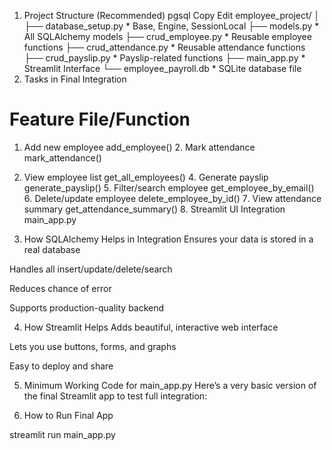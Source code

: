 1. Project Structure (Recommended)
pgsql
Copy
Edit
employee_project/
│
├── database_setup.py           * Base, Engine, SessionLocal
├── models.py                   * All SQLAlchemy models
├── crud_employee.py            * Reusable employee functions
├── crud_attendance.py          * Reusable attendance functions
├── crud_payslip.py             * Payslip-related functions
├── main_app.py                 * Streamlit Interface
└── employee_payroll.db         * SQLite database file
 2. Tasks in Final Integration
#	Feature	File/Function
  1.	Add new employee	add_employee()
  2️.	Mark attendance	mark_attendance()
  3.	View employee list	get_all_employees()
  4️.	Generate payslip	generate_payslip()
  5️.	Filter/search employee	get_employee_by_email()
  6️.	Delete/update employee	delete_employee_by_id()
  7️.	View attendance summary	get_attendance_summary()
  8️.	Streamlit UI Integration	main_app.py

 3. How SQLAlchemy Helps in Integration
Ensures your data is stored in a real database

Handles all insert/update/delete/search

Reduces chance of error

Supports production-quality backend

 4. How Streamlit Helps
Adds beautiful, interactive web interface

Lets you use buttons, forms, and graphs

Easy to deploy and share

 5. Minimum Working Code for main_app.py
Here’s a very basic version of the final Streamlit app to test full integration:


 6. How to Run Final App

streamlit run main_app.py
